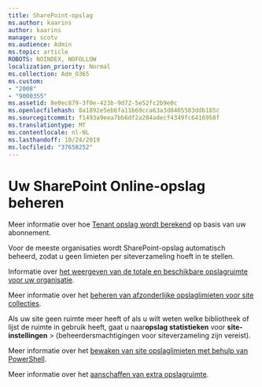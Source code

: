 ```yaml
---
title: SharePoint-opslag
ms.author: kaarins
author: kaarins
manager: scotv
ms.audience: Admin
ms.topic: article
ROBOTS: NOINDEX, NOFOLLOW
localization_priority: Normal
ms.collection: Adm_O365
ms.custom:
- "2008"
- "9000355"
ms.assetid: 8e0ec879-3f0e-423b-9d72-5e52fc2b9e0c
ms.openlocfilehash: 8a1892e5eb6fa11b69cca63a3d8465583ddb185c
ms.sourcegitcommit: f1493a9eea7bb6df2a284adecf4349fc6416958f
ms.translationtype: MT
ms.contentlocale: nl-NL
ms.lasthandoff: 10/24/2019
ms.locfileid: "37658252"
---
```

# <a name="manage-your-sharepoint-online-storage"></a>Uw SharePoint Online-opslag beheren

Meer informatie over hoe [Tenant opslag wordt berekend](https://docs.microsoft.com/office365/servicedescriptions/sharepoint-online-service-description/sharepoint-online-limits?redirectedfrom=MSDN#limits-by-plan) op basis van uw abonnement.

Voor de meeste organisaties wordt SharePoint-opslag automatisch beheerd, zodat u geen limieten per siteverzameling hoeft in te stellen.

Informatie over [het weergeven van de totale en beschikbare opslagruimte voor uw organisatie](https://docs.microsoft.com/sharepoint/manage-site-collection-storage-limits).

Meer informatie over het [beheren van afzonderlijke opslaglimieten voor site collecties](https://docs.microsoft.com/sharepoint/manage-site-collection-storage-limits#manage-individual-site-storage-limits).

Als uw site geen ruimte meer heeft of als u wilt weten welke bibliotheek of lijst de ruimte in gebruik heeft, gaat u naar**opslag statistieken** voor **site-instellingen** > (beheerdersmachtigingen voor siteverzameling zijn vereist).

Meer informatie over het [bewaken van site opslaglimieten met behulp van PowerShell](https://docs.microsoft.com/sharepoint/manage-site-collection-storage-limits#monitor-site-storage-limits-by-using-powershell).

Meer informatie over het [aanschaffen van extra opslagruimte](https://docs.microsoft.com/office365/admin/subscriptions-and-billing/add-storage-space). 
  
